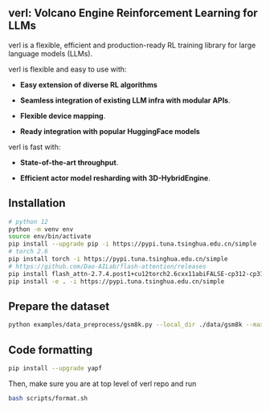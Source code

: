 ## verl: Volcano Engine Reinforcement Learning for LLMs

verl is a flexible, efficient and production-ready RL training library for large language models (LLMs).

verl is flexible and easy to use with:

- **Easy extension of diverse RL algorithms**

- **Seamless integration of existing LLM infra with modular APIs**.

- **Flexible device mapping**.

- **Ready integration with popular HuggingFace models**

verl is fast with:

- **State-of-the-art throughput**.

- **Efficient actor model resharding with 3D-HybridEngine**.

## Installation

```bash
# python 12
python -m venv env
source env/bin/activate
pip install --upgrade pip -i https://pypi.tuna.tsinghua.edu.cn/simple
# torch 2.6
pip install torch -i https://pypi.tuna.tsinghua.edu.cn/simple
# https://github.com/Dao-AILab/flash-attention/releases
pip install flash_attn-2.7.4.post1+cu12torch2.6cxx11abiFALSE-cp312-cp312-linux_x86_64.whl
pip install -e . -i https://pypi.tuna.tsinghua.edu.cn/simple
```

## Prepare the dataset

```bash
python examples/data_preprocess/gsm8k.py --local_dir ./data/gsm8k --max_samples 36 --val_size 0.1
```

## Code formatting

```bash
pip install --upgrade yapf
```

Then, make sure you are at top level of verl repo and run

```bash
bash scripts/format.sh
```
